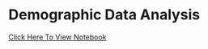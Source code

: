 # Demographic Data Analysis

[Click Here To View Notebook](https://github.com/mathias-wb/demographic-data-analysis/blob/main/main.ipynb)